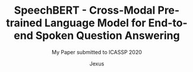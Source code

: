 ---
layout:     post
title:      SpeechBERT - Cross-Modal Pre-trained Language Model for End-to-end Spoken Question Answering
author:     Jexus
tags: 		NLP deep_learning speech_processing
subtitle:   My Paper submitted to ICASSP 2020
category:  publication
---